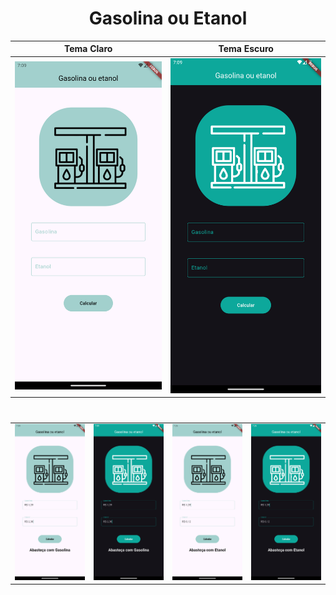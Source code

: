 <div align="center">

# Gasolina ou Etanol 

| Tema Claro | Tema Escuro |
|:---:|:---:|
| ![Tema Claro](assets/images/git/telaInicialTemaClaro.png) | ![Tema Escuro](assets/images/git/telaInicialTemaEscuro.png) |

#

|  |  |  |  | 
|:---:|:---:|:---:|:---:|
| ![](assets/images/git/gasolinaTemaClaro.png) | ![Movendo Item](assets/images/git/gasolinaTemaEscuro.png) |![Editando Item](assets/images/git/etanolTemaClaro.png) |![Item Editado](assets/images/git/etanolTemaEscuro.png) |

</div>
